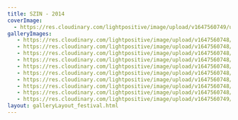 ```yaml
---
title: SZIN - 2014
coverImage:
  - https://res.cloudinary.com/lightpositive/image/upload/v1647560749/uploads/SZIN%20-%202014/Szin-fesztival3.jpg
galleryImages:
   - https://res.cloudinary.com/lightpositive/image/upload/v1647560748/uploads/SZIN%20-%202014/Szin-fesztival8.jpg
   - https://res.cloudinary.com/lightpositive/image/upload/v1647560748/uploads/SZIN%20-%202014/00-Szin-fesztival.jpg
   - https://res.cloudinary.com/lightpositive/image/upload/v1647560748/uploads/SZIN%20-%202014/Szin-fesztival.jpg
   - https://res.cloudinary.com/lightpositive/image/upload/v1647560748/uploads/SZIN%20-%202014/Szin-fesztival6.jpg
   - https://res.cloudinary.com/lightpositive/image/upload/v1647560748/uploads/SZIN%20-%202014/Szin-fesztival9.jpg
   - https://res.cloudinary.com/lightpositive/image/upload/v1647560748/uploads/SZIN%20-%202014/Szin-fesztival7.jpg
   - https://res.cloudinary.com/lightpositive/image/upload/v1647560748/uploads/SZIN%20-%202014/Szin-fesztival5.jpg
   - https://res.cloudinary.com/lightpositive/image/upload/v1647560748/uploads/SZIN%20-%202014/Szin-fesztival4.jpg
   - https://res.cloudinary.com/lightpositive/image/upload/v1647560748/uploads/SZIN%20-%202014/Szin-fesztival2.jpg
   - https://res.cloudinary.com/lightpositive/image/upload/v1647560749/uploads/SZIN%20-%202014/Szin-fesztival3.jpg
layout: galleryLayout_festival.html
---
```

